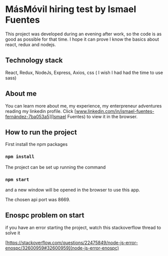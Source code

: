 # MásMóvil hiring test by Ismael Fuentes

This project was developed during an evening after work, so the code is as good as possible for that time.
I hope it can prove I know the basics about react, redux and nodejs.

## Technology stack 

React, Redux, NodeJs, Express, Axios, css ( I wish I had had the time to use sass)

## About me

You can learn more about me, my experience, my enterpreneur adventures reading my linkedin profile.
Click [www.linkedin.com/in/ismael-fuentes-fernández-7ba053a5](Ismael Fuentes) to view it in the browser.


## How to run the project

First install the npm packages

### `npm install`

The project can be set up running the command 

### `npm start`

and a new window will be opened in the browser to use this app.

The chosen api port was 8669.


## Enospc problem on start

if you have an error starting the project, watch this stackoverflow thread to solve it

[https://stackoverflow.com/questions/22475849/node-js-error-enospc/32600959#32600959](node-js-error-enospc)